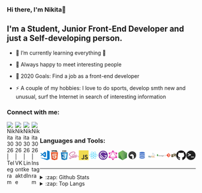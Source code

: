 ### Hi there, I'm Nikita👋



## I'm a Student, Junior Front-End Developer and just a Self-developing person.




- 🌱 I’m currently learning everything 🤣

- 👯 Always happy to meet interesting people

- 🥅 2020 Goals: Find a job as a front-end developer

- ⚡ A couple of my hobbies: I love to do sports, develop smth new and unusual, surf the Internet in search of interesting information



### Connect with me:


[<img align="left" alt="Nikita3026 | Telegram" width="22px" src="https://cdn.jsdelivr.net/npm/simple-icons@v3/icons/telegram.svg" />](https://tlgg.ru/nikita3026)

[<img align="left" alt="Nikita3026 | VKontakte" width="22px" src="https://cdn.jsdelivr.net/npm/simple-icons@v3/icons/vk.svg" />](https://vk.com/id172014946)

[<img align="left" alt="Nikita3026 | LinkedIn" width="22px" src="https://cdn.jsdelivr.net/npm/simple-icons@v3/icons/linkedin.svg" />](@Nikita3026)

[<img align="left" alt="Nikita3026 | Instagram" width="22px" src="https://cdn.jsdelivr.net/npm/simple-icons@v3/icons/instagram.svg" />](https://www.instagram.com/never_mind32/)



<br  />



### Languages and Tools:



[<img align="left" alt="Visual Studio Code" width="26px" src="https://raw.githubusercontent.com/github/explore/80688e429a7d4ef2fca1e82350fe8e3517d3494d/topics/visual-studio-code/visual-studio-code.png" />][webdevplaylist]

[<img align="left" alt="HTML5" width="26px" src="https://raw.githubusercontent.com/github/explore/80688e429a7d4ef2fca1e82350fe8e3517d3494d/topics/html/html.png" />][webdevplaylist]

[<img align="left" alt="CSS3" width="26px" src="https://raw.githubusercontent.com/github/explore/80688e429a7d4ef2fca1e82350fe8e3517d3494d/topics/css/css.png" />][cssplaylist]

[<img align="left" alt="Sass" width="26px" src="https://raw.githubusercontent.com/github/explore/80688e429a7d4ef2fca1e82350fe8e3517d3494d/topics/sass/sass.png" />][cssplaylist]

[<img align="left" alt="JavaScript" width="26px" src="https://raw.githubusercontent.com/github/explore/80688e429a7d4ef2fca1e82350fe8e3517d3494d/topics/javascript/javascript.png" />][jsplaylist]

[<img align="left" alt="React" width="26px" src="https://raw.githubusercontent.com/github/explore/80688e429a7d4ef2fca1e82350fe8e3517d3494d/topics/react/react.png" />][reactplaylist]

[<img align="left" alt="Gatsby" width="26px" src="https://raw.githubusercontent.com/github/explore/e94815998e4e0713912fed477a1f346ec04c3da2/topics/gatsby/gatsby.png" />][webdevplaylist]

[<img align="left" alt="GraphQL" width="26px" src="https://raw.githubusercontent.com/github/explore/80688e429a7d4ef2fca1e82350fe8e3517d3494d/topics/graphql/graphql.png" />][webdevplaylist]

[<img align="left" alt="Node.js" width="26px" src="https://raw.githubusercontent.com/github/explore/80688e429a7d4ef2fca1e82350fe8e3517d3494d/topics/nodejs/nodejs.png" />][webdevplaylist]

[<img align="left" alt="Deno" width="26px" src="https://raw.githubusercontent.com/github/explore/361e2821e2dea67711cde99c9c40ed357061cf27/topics/deno/deno.png" />][webdevplaylist]

[<img align="left" alt="SQL" width="26px" src="https://raw.githubusercontent.com/github/explore/80688e429a7d4ef2fca1e82350fe8e3517d3494d/topics/sql/sql.png" />][webdevplaylist]

[<img align="left" alt="MySQL" width="26px" src="https://raw.githubusercontent.com/github/explore/80688e429a7d4ef2fca1e82350fe8e3517d3494d/topics/mysql/mysql.png" />][webdevplaylist]

[<img align="left" alt="MongoDB" width="26px" src="https://raw.githubusercontent.com/github/explore/80688e429a7d4ef2fca1e82350fe8e3517d3494d/topics/mongodb/mongodb.png" />][webdevplaylist]

[<img align="left" alt="Git" width="26px" src="https://raw.githubusercontent.com/github/explore/80688e429a7d4ef2fca1e82350fe8e3517d3494d/topics/git/git.png" />][webdevplaylist]

[<img align="left" alt="GitHub" width="26px" src="https://raw.githubusercontent.com/github/explore/78df643247d429f6cc873026c0622819ad797942/topics/github/github.png" />][webdevplaylist]

[<img align="left" alt="Terminal" width="26px" src="https://raw.githubusercontent.com/github/explore/80688e429a7d4ef2fca1e82350fe8e3517d3494d/topics/terminal/terminal.png" />][webdevplaylist]



<br  />
<br  />

---



<details>
<summary>:zap: Github Stats</summary>

<img  align="left"  alt="codeSTACKr's Github Stats"  src="https://github-readme-stats.codestackr.vercel.app/api?username=Nikita3026&show_icons=true&hide_border=true"  />
</details>

<details>
<summary>:zap: Top Langs</summary>
[![Top Langs](https://github-readme-stats.vercel.app/api/top-langs/?username=Nikita3026)](https://github.com/anuraghazra/github-readme-stats)

</details>




[website]:  https://codeSTACKr.com

[twitter]:  https://twitter.com/codeSTACKr

[youtube]:  https://youtube.com/codeSTACKr

[instagram]:  https://instagram.com/codeSTACKr

[linkedin]:  https://linkedin.com/in/codeSTACKr

[webdevplaylist]:  https://www.youtube.com/playlist?list=PLkwxH9e_vrAJ0WbEsFA9W3I1W-g_BTsbt

[jsplaylist]:  https://www.youtube.com/playlist?list=PLkwxH9e_vrALRJKu7wfXby3MKeflhTu6B

[cssplaylist]:  https://www.youtube.com/playlist?list=PLkwxH9e_vrALSdvZuEh6gqQdmDoDIoqz4

[reactplaylist]:  https://www.youtube.com/playlist?list=PLkwxH9e_vrAK4TdffpxKY3QGyHCpxFcQ0
